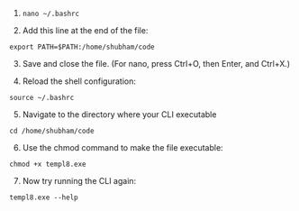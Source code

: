 1. `nano ~/.bashrc`

2. Add this line at the end of the file:

`export PATH=$PATH:/home/shubham/code`

3. Save and close the file. (For nano, press Ctrl+O, then Enter, and Ctrl+X.)

4. Reload the shell configuration:

`source ~/.bashrc`

5. Navigate to the directory where your CLI executable 

`cd /home/shubham/code`

6. Use the chmod command to make the file executable:

`chmod +x templ8.exe`

7. Now try running the CLI again:

`templ8.exe --help`